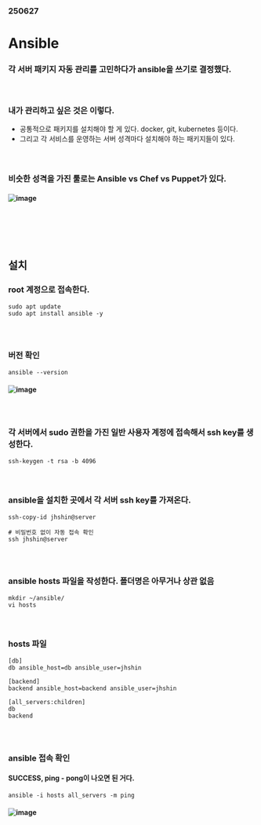 ### 250627
# Ansible
### 각 서버 패키지 자동 관리를 고민하다가 ansible을 쓰기로 결정했다.
#### <br/>

### 내가 관리하고 싶은 것은 이렇다.
- 공통적으로 패키지를 설치해야 할 게 있다. docker, git, kubernetes 등이다.
- 그리고 각 서비스를 운영하는 서버 성격마다 설치해야 하는 패키지들이 있다.
#### <br/>

### 비슷한 성격을 가진 툴로는 Ansible vs Chef vs Puppet가 있다.
#### ![image](https://github.com/user-attachments/assets/737a0be0-1eb5-40dd-bfdf-03547fd6e709)
### <br/><br/><br/>

## 설치
### root 계정으로 접속한다.
```
sudo apt update
sudo apt install ansible -y
```
### <br/>

### 버전 확인
```
ansible --version
```
#### ![image](https://github.com/user-attachments/assets/545ac327-d7d0-4026-82d4-f0b605c03904)
### <br/>

### 각 서버에서 sudo 권한을 가진 일반 사용자 계정에 접속해서 ssh key를 생성한다.
```
ssh-keygen -t rsa -b 4096
```
#### <br/>

### ansible을 설치한 곳에서 각 서버 ssh key를 가져온다.
```
ssh-copy-id jhshin@server

# 비밀번호 없이 자동 접속 확인
ssh jhshin@server
```
### <br/>

### ansible hosts 파일을 작성한다. 폴더명은 아무거나 상관 없음
```
mkdir ~/ansible/
vi hosts
```
#### <br/>

### hosts 파일
```
[db]
db ansible_host=db ansible_user=jhshin

[backend]
backend ansible_host=backend ansible_user=jhshin

[all_servers:children]
db
backend
```
### <br/>

### ansible 접속 확인
#### SUCCESS, ping - pong이 나오면 된 거다.
```
ansible -i hosts all_servers -m ping
```
#### ![image](https://github.com/user-attachments/assets/26d4aea6-3ea4-42cc-9d8f-bb74cb769f59)
### <br/>

